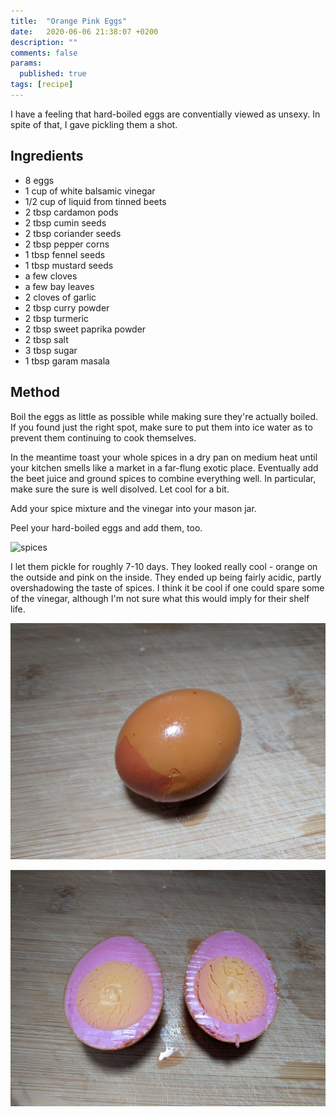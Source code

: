 ```yaml
---
title:  "Orange Pink Eggs"
date:   2020-06-06 21:38:07 +0200
description: ""
comments: false
params:
  published: true
tags: [recipe]
---
```


I have a feeling that hard-boiled eggs are conventially viewed as unsexy. In spite of that,  I gave pickling them a shot.

## Ingredients
- 8 eggs
- 1 cup of white balsamic vinegar
- 1/2 cup of liquid from tinned beets
- 2 tbsp cardamon pods
- 2 tbsp cumin seeds
- 2 tbsp coriander seeds
- 2 tbsp pepper corns
- 1 tbsp fennel seeds
- 1 tbsp mustard seeds
- a few cloves
- a few bay leaves
- 2 cloves of garlic
- 2 tbsp curry powder
- 2 tbsp turmeric
- 2 tbsp sweet paprika powder
- 2 tbsp salt
- 3 tbsp sugar
- 1 tbsp garam masala

## Method
Boil the eggs as little as possible while making sure they're actually boiled. If you found just the right spot, make
sure to put them into ice water as to prevent them continuing to cook themselves. 


In the meantime toast your whole spices in a dry pan on medium heat until your kitchen smells like a market in a
far-flung exotic place. Eventually add the beet juice and ground spices to combine everything well. In particular, 
make sure the sure is well disolved. Let cool for a bit.


Add your spice mixture and the vinegar into your mason jar.


Peel your hard-boiled eggs and add them, too.

![spices](/imgs/eggs/spices.jpg)

I let them pickle for roughly 7-10 days. They looked really cool - orange on the outside and pink on the inside.
They ended up being fairly acidic, partly overshadowing the taste of spices. I think it be cool if one could spare
some of the vinegar, although I'm not sure what this would imply for their shelf life.

![outside](/imgs/eggs/outside.jpg)

![inside](/imgs/eggs/inside.jpg)


